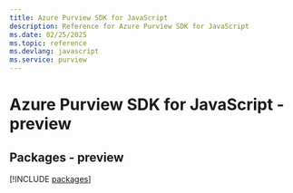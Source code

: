 ```yaml
---
title: Azure Purview SDK for JavaScript
description: Reference for Azure Purview SDK for JavaScript
ms.date: 02/25/2025
ms.topic: reference
ms.devlang: javascript
ms.service: purview
---
```

# Azure Purview SDK for JavaScript - preview
## Packages - preview
[!INCLUDE [packages](purview-index.md)]